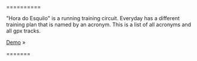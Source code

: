 ==========

"Hora do Esquilo" is a running training circuit. Everyday has a different training plan that is named by an acronym. This is a list of all acronyms and all gpx tracks.

[Demo](http://fredcerdeira.github.io/horadoesquilo) »

=======
